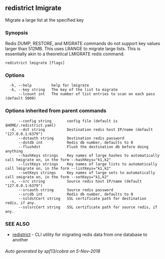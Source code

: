 ## redistrict lmigrate

Migrate a large list at the specified key

### Synopsis

Redis DUMP, RESTORE, and MIGRATE commands do not support key values larger than 512MB. This
uses LRANGE to migrate large lists. This is essentially akin to a theoretical LMIGRATE redis
command.

```
redistrict lmigrate [flags]
```

### Options

```
  -h, --help         help for lmigrate
  -k, --key string   The key of the list to migrate
      --lcount int   The number of list entries to scan on each pass (default 5000)
```

### Options inherited from parent commands

```
      --config string       config file (default is $HOME/.redistrict.yaml)
  -d, --dst string          Destination redis host IP/name (default "127.0.0.1:6379")
      --dstauth string      Destination redis password
      --dstdb int           Redis db number, defaults to 0
      --flushdst            Flush the destination db before doing anything
      --hashKeys strings    Key names of large hashes to automatically call hmigrate on, in the form --hashKeys="k1,k2"
      --listKeys strings    Key names of large lists to automatically call lmigrate on, in the form --listKeys="k1,k2"
      --setKeys strings     Key names of large sets to automatically call smigrate on, in the form --setKeys="k1,k2"
  -s, --src string          Source redis host IP/name (default "127.0.0.1:6379")
      --srcauth string      Source redis password
      --srcdb int           Redis db number, defaults to 0
      --ssldstCert string   SSL certificate path for destination redis, if any.
      --sslsrcCert string   SSL certificate path for source redis, if any.
```

### SEE ALSO

* [redistrict](redistrict.md)	 - CLI utility for migrating redis data from one database to another

###### Auto generated by spf13/cobra on 5-Nov-2018
